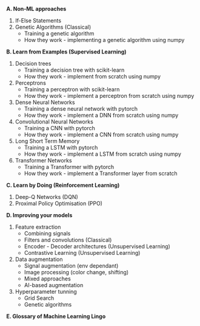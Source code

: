 **A. Non-ML approaches**
1. If-Else Statements
2. Genetic Algorithms (Classical)
	* Training a genetic algorithm
	* How they work - implementing a genetic algorithm using numpy

**B. Learn from Examples (Supervised Learning)**
1. Decision trees
	* Training a decision tree with scikit-learn
	* How they work - implement from scratch using numpy
2. Perceptrons
	* Training a perceptron with scikit-learn
	* How they work - implement a perceptron from scratch using numpy
3. Dense Neural Networks
	* Training a dense neural network with pytorch
	* How they work - implement a DNN from scratch using numpy
4. Convolutional Neural Networks
	* Training a CNN with pytorch
	* How they work - implement a CNN from scratch using numpy
5. Long Short Term Memory 
	* Training a LSTM with pytorch
	* How they work - implement a LSTM from scratch using numpy
6. Transformer Networks
	* Training a Transformer with pytorch
	* How they work - implement a Transformer layer from scratch
	
**C. Learn by Doing (Reinforcement Learning)**
1. Deep-Q Networks (DQN)
2. Proximal Policy Optimisation (PPO)

**D. Improving your models**
1. Feature extraction
	* Combining signals
	* Filters and convolutions (Classical) 
	* Encoder - Decoder architectures (Unsupervised Learning)
	* Contrastive Learning (Unsupervised Learning)
2. Data augmentation
	* Signal augmentation (env dependant)
	* Image processing (color change, shifting)
	* Mixed approaches
	* AI-based augmentation
3. Hyperparameter tunning 
	* Grid Search 
	* Genetic algorithms

**E. Glossary of Machine Learning Lingo**
